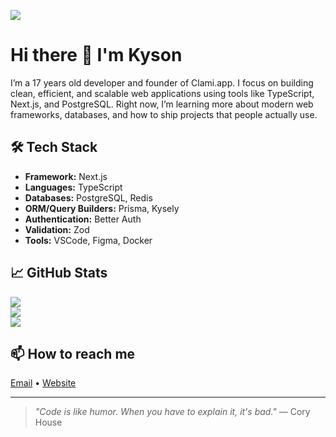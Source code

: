![](https://i.ibb.co/VYqC6P71/kysonbanner.png)
# Hi there 👋 I'm Kyson

I’m a 17 years old developer and founder of Clami.app. I focus on building clean, efficient, and scalable web applications using tools like TypeScript, Next.js, and PostgreSQL. Right now, I’m learning more about modern web frameworks, databases, and how to ship projects that people actually use.

## 🛠️ Tech Stack
- **Framework:** Next.js
- **Languages:** TypeScript
- **Databases:** PostgreSQL, Redis
- **ORM/Query Builders:** Prisma, Kysely
- **Authentication:** Better Auth
- **Validation:** Zod
- **Tools:** VSCode, Figma, Docker

## 📈 GitHub Stats
![](https://github-readme-stats.vercel.app/api?username=kysondev&show_icons=true&hide_title=true&theme=dark)<br/>
![](https://nirzak-streak-stats.vercel.app/?user=kysondev&theme=dark&hide_border=false)<br/>
![](https://github-readme-stats.vercel.app/api/top-langs/?username=kysondev&theme=dark&hide_border=false&include_all_commits=true&count_private=true&layout=compact)

## 📫 How to reach me
[Email](mailto:email@kyson.dev) • [Website](https://kyson.dev)

---

> *"Code is like humor. When you have to explain it, it's bad."* — Cory House
